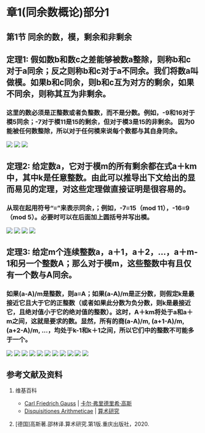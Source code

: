 # 章1(同余数概论)部分1

## 第1节 同余的数，模，剩余和非剩余

## 定理1: 假如数b和数c之差能够被数a整除，则称b和c对于a同余；反之则称b和c对于a不同余。我们将数a叫做模。如果b和c同余，则b和c互为对方的剩余，如果不同余，则称其互为非剩余。
### 这里的数必须是正整数或者负整数，而不是分数。例如，-9和16对于模5同余；-7对于模11是15的剩余，但对于模3是15的非剩余。 因为0能被任何数整除，所以对于任何模来说每个数都与其自身同余。

![](/images/数论/高斯的算术研究中典型的推演实验/章1部分1/1-1.jpg)
![](/images/数论/高斯的算术研究中典型的推演实验/章1部分1/1-2.jpg)
![](/images/数论/高斯的算术研究中典型的推演实验/章1部分1/1-3.jpg)

## 定理2: 给定数a，它对于模m的所有剩余都在式a＋km中，其中k是任意整数。由此可以推导出下文给出的显而易见的定理，对这些定理做直接证明是很容易的。
### 从现在起用符号“≡”来表示同余，；例如，-7≡15（mod 11），-16≡9（mod 5）。必要时可以在后面加上圆括号并写出模。

![](/images/数论/高斯的算术研究中典型的推演实验/章1部分1/2-1.jpg)
![](/images/数论/高斯的算术研究中典型的推演实验/章1部分1/2-2.jpg)
![](/images/数论/高斯的算术研究中典型的推演实验/章1部分1/2-3.jpg)
![](/images/数论/高斯的算术研究中典型的推演实验/章1部分1/2-4.jpg)

## 定理3: 给定m个连续整数a，a＋1，a＋2，…，a＋m-1和另一个整数A；那么对于模m，这些整数中有且仅有一个数与A同余。
### 如果(a-A)/m是整数，则a≡A；如果(a-A)/m是正分数，则假定k是最接近它且大于它的正整数（或者如果此分数为负分数，则k是最接近它，且绝对值小于它的绝对值的整数）。这时，A＋km将处于a和a＋m之间，这就是要求的数。显然，所有的商(a-A)/m, (a+1-A)/m, (a+2-A)/m, …，均处于k-1和k＋1之间，所以它们中的整数不可能多于一个。

![](/images/数论/高斯的算术研究中典型的推演实验/章1部分1/3-1.jpg)
![](/images/数论/高斯的算术研究中典型的推演实验/章1部分1/3-2.jpg)
![](/images/数论/高斯的算术研究中典型的推演实验/章1部分1/3-3.jpg)
![](/images/数论/高斯的算术研究中典型的推演实验/章1部分1/3-4.jpg)
![](/images/数论/高斯的算术研究中典型的推演实验/章1部分1/3-5.jpg)
![](/images/数论/高斯的算术研究中典型的推演实验/章1部分1/3-6.jpg)
![](/images/数论/高斯的算术研究中典型的推演实验/章1部分1/3-7.jpg)
![](/images/数论/高斯的算术研究中典型的推演实验/章1部分1/3-8.jpg)
![](/images/数论/高斯的算术研究中典型的推演实验/章1部分1/3-9.jpg)
![](/images/数论/高斯的算术研究中典型的推演实验/章1部分1/3-10.jpg)
![](/images/数论/高斯的算术研究中典型的推演实验/章1部分1/3-11.jpg)

## 参考文献及资料

1. 维基百科
	- [Carl Friedrich Gauss](https://en.wikipedia.org/wiki/Carl_Friedrich_Gauss) | [卡尔·弗里德里希·高斯](https://zh.wikipedia.org/wiki/%E5%8D%A1%E7%88%BE%C2%B7%E5%BC%97%E9%87%8C%E5%BE%B7%E9%87%8C%E5%B8%8C%C2%B7%E9%AB%98%E6%96%AF) 
	- [Disquisitiones Arithmeticae](https://en.wikipedia.org/wiki/Disquisitiones_Arithmeticae) | [算术研究](https://zh.wikipedia.org/wiki/算术研究) 

2. [德国]高斯著.邵林译.算术研究.第1版.重庆出版社，2020.




